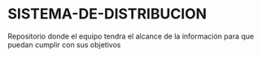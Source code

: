 # SISTEMA-DE-DISTRIBUCION
Repositorio donde el equipo tendra el alcance de la información para que puedan cumplir con sus objetivos 
